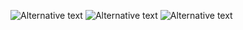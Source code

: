 
![Alternative text](https://github.com/NirajKacholia/Yolact_Deep_vision/assets/125661717/2d0fd7cc-2de6-4c87-b537-55151e47c286)
![Alternative text](https://github.com/NirajKacholia/Yolact_Deep_vision/assets/125661717/6f0c8a1d-a34d-46a3-8222-65020511fbc2 "RESULTS")
![Alternative text](https://github.com/NirajKacholia/Yolact_Deep_vision/assets/125661717/ae8b967f-243b-4311-9299-f3d5c4173c30"RESULTS")
